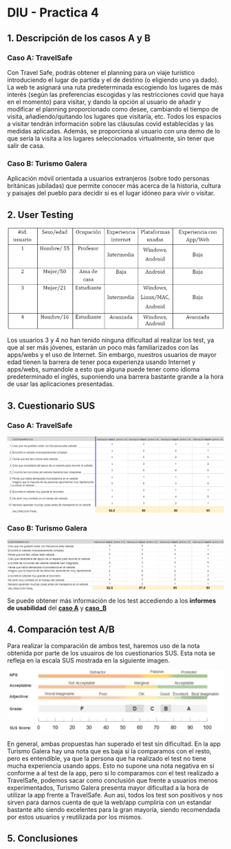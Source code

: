 # DIU - Practica 4

## 1. Descripción de los casos A y B

### Caso A: TravelSafe

Con Travel Safe, podrás obtener el planning para un viaje turístico introduciendo el lugar de partida y el de destino (o eligiendo uno ya dado). La web te asignará una ruta predeterminada escogiendo los lugares de más interés (según las preferencias escogidas y las restricciones covid que haya en el momento) para visitar, y dando la opción al usuario de añadir y modificar el planning proporcionado como desee, cambiando el tiempo de visita, añadiendo/quitando los lugares que visitaría, etc. Todos los espacios a visitar tendrán información sobre las cláusulas covid establecidas y las medidas aplicadas. Además, se proporciona al usuario con una demo de lo que sería la visita a los lugares seleccionados virtualmente, sin tener que salir de casa.


### Caso B: Turismo Galera

Aplicación móvil orientada a usuarios extranjeros (sobre todo personas británicas jubiladas) que permite conocer más acerca de la historia, cultura y paisajes del pueblo para decidir si es el lugar idóneo para vivir o visitar.

## 2. User Testing

![usert](user_testing.png)

Los usuarios 3 y 4 no han tenido ninguna dificultad al realizar los test, ya que al ser más jóvenes, estarán un poco más familiarizados con las apps/webs y el uso de Internet. Sin embargo, nuestros usuarios de mayor edad tienen la barrera de tener poca experienza usando Internet y apps/webs, sumandole a esto que alguna puede tener como idioma predeterminado el inglés, suponiendo una barrera bastante grande a la hora de usar las aplicaciones presentadas.

## 3. Cuestionario SUS

### Caso A: TravelSafe

![sus_a](SUS_A.png)

### Caso B: Turismo Galera

![sus_b](SUS_B.png)

Se puede obtener más información de los test accediendo a los **informes de usabilidad** del [**caso A**](usabilidad_a.pdf) y [**caso_B**](usabilidad_b.pdf) 

## 4. Comparación test A/B

Para realizar la comparación de ambos test, haremos uso de la nota obtenida por parte de los usuairos de los cuestionarios SUS. Esta nota se refleja en la escala SUS mostrada en la siguiente imagen.

![es](escala_SUS.png)

En general, ambas propuestas han superado el test sin dificultad. En la app Turismo Galera hay una nota que es baja si la comparamos con el resto, pero es entendible, ya que la persona que ha realizado el test no tiene mucha experiencia usando apps. Esto no supone una nota negativa en sí conforme a al test de la app, pero si lo comparamos con el test realizado a TravelSafe, podemos sacar como conclusión que frente a usuarios menos experimentados, Turismo Galera presenta mayor dificultad a la hora de utilizar la app frente a TravelSafe. Aun así, todos los test son positivos y nos sirven para darnos cuenta de que la web/app cumpliría con un estandar bastante alto siendo excelentes para la gran mayoría, siendo recomendada por estos usuarios y reutilizada por los mismos. 

## 5. Conclusiones





